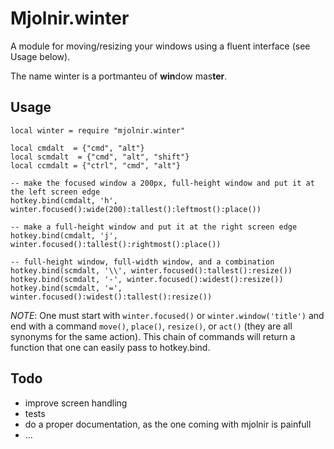 # Mjolnir.winter

A module for moving/resizing your windows using a fluent interface (see Usage below).

The name winter is a portmanteu of **win**dow mas**ter**.

## Usage

    local winter = require "mjolnir.winter"

    local cmdalt  = {"cmd", "alt"}
    local scmdalt  = {"cmd", "alt", "shift"}
    local ccmdalt = {"ctrl", "cmd", "alt"}

    -- make the focused window a 200px, full-height window and put it at the left screen edge
    hotkey.bind(cmdalt, 'h', winter.focused():wide(200):tallest():leftmost():place())

    -- make a full-height window and put it at the right screen edge
    hotkey.bind(cmdalt, 'j', winter.focused():tallest():rightmost():place())

    -- full-height window, full-width window, and a combination
	hotkey.bind(scmdalt, '\\', winter.focused():tallest():resize())
	hotkey.bind(scmdalt, '-', winter.focused():widest():resize())
	hotkey.bind(scmdalt, '=', winter.focused():widest():tallest():resize())

*NOTE*: One must start with `winter.focused()` or `winter.window('title')`
and end with a command `move()`, `place()`, `resize()`, or `act()`
(they are all synonyms for the same action). This chain of commands
will return a function that one can easily pass to hotkey.bind.

## Todo

- improve screen handling
- tests
- do a proper documentation, as the one coming with mjolnir is painfull
- ...
